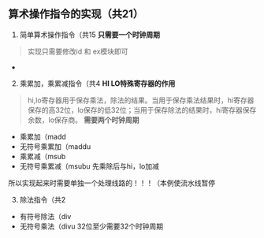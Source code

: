 ## 算术操作指令的实现（共21）
1. 简单算术操作指令（共15
**只需要一个时钟周期**
>实现只需要修改id 和 ex模块即可

* 

2. 乘累加，乘累减指令（共4
**HI LO特殊寄存器的作用**
>hi,lo寄存器用于保存乘法，除法的结果。当用于保存乘法结果时，hi寄存器保存的高32位，lo保存的低32位；当用于保存除法的结果时，hi寄存器保存余数，lo保存商。
**需要两个时钟周期**
* 乘累加（madd
* 无符号乘累加（maddu
* 乘累减（msub
* 无符号乘累减（msubu
先乘除后与hi，lo加减

所以实现起来时需要单独一个处理线路的！！！（本例使流水线暂停

3. 除法指令（共2
* 有符号除法（div
* 无符号乘法（divu
32位至少需要32个时钟周期

